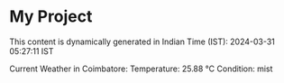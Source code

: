 # My Project

This content is dynamically generated in Indian Time (IST): 2024-03-31 05:27:11 IST


Current Weather in Coimbatore:
Temperature: 25.88 °C
Condition: mist
